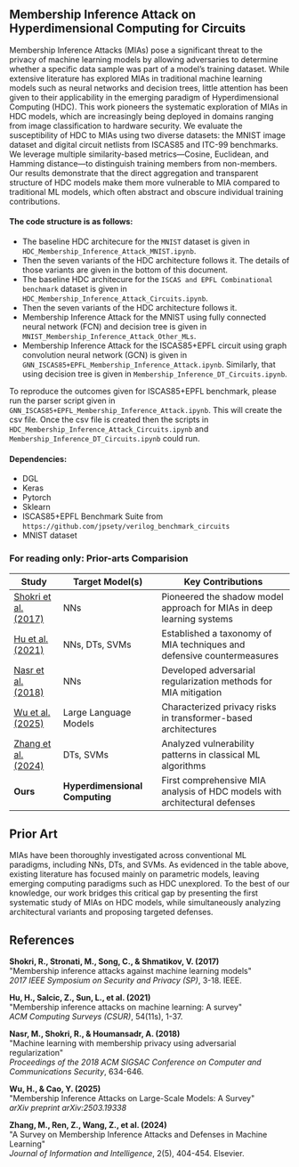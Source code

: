 ## Membership Inference Attack on Hyperdimensional Computing for Circuits

Membership Inference Attacks (MIAs) pose a significant threat to the privacy of machine learning models by allowing adversaries to determine whether a specific data sample was part of a model’s training dataset. While extensive literature has explored MIAs in traditional machine learning models such as neural networks and decision trees, little attention has been given to their applicability in the emerging paradigm of Hyperdimensional Computing (HDC). This work pioneers the systematic exploration of MIAs in HDC models, which are increasingly being deployed in domains ranging from image classification to hardware security. We evaluate the susceptibility of HDC to MIAs using two diverse datasets: the MNIST image dataset and digital circuit netlists from ISCAS85 and ITC-99 benchmarks. We leverage multiple similarity-based metrics—Cosine, Euclidean, and Hamming distance—to distinguish training members from non-members. Our results demonstrate that the direct aggregation and transparent structure of HDC models make them more vulnerable to MIA compared to traditional ML models, which often abstract and obscure individual training contributions. 

#### The code structure is as follows:
- The baseline HDC architecure for the `MNIST` dataset is given in `HDC_Membership_Inference_Attack_MNIST.ipynb`.
- Then the seven variants of the HDC architecture follows it. The details of those variants are given in the bottom of this document.
- The baseline HDC architecure for the `ISCAS and EPFL Combinational benchmark` dataset is given in `HDC_Membership_Inference_Attack_Circuits.ipynb`.
- Then the seven variants of the HDC architecture follows it.
- Membership Inference Attack for the MNIST using fully connected neural network (FCN) and decision tree is given in `MNIST_Membership_Inference_Attack_Other_MLs`.
- Membership Inference Attack for the ISCAS85+EPFL circuit using graph convolution neural network (GCN) is given in `GNN_ISCAS85+EPFL_Membership_Inference_Attack.ipynb`. Similarly, that using decision tree is given in `Membership_Inference_DT_Circuits.ipynb`. 

To reproduce the outcomes given for ISCAS85+EPFL benchmark, please run the parser script given in `GNN_ISCAS85+EPFL_Membership_Inference_Attack.ipynb`. This will create the csv file. Once the csv file is created then the scripts in `HDC_Membership_Inference_Attack_Circuits.ipynb` and `Membership_Inference_DT_Circuits.ipynb` could run. 

#### Dependencies:
- DGL
- Keras
- Pytorch
- Sklearn
- ISCAS85+EPFL Benchmark Suite from `https://github.com/jpsety/verilog_benchmark_circuits`
- MNIST dataset

### For reading only: Prior-arts Comparision

| Study | Target Model(s) | Key Contributions |
|-------|-----------------|-------------------|
| [Shokri et al. (2017)](#shokri2017membership) | NNs | Pioneered the shadow model approach for MIAs in deep learning systems |
| [Hu et al. (2021)](#hu2021membership) | NNs, DTs, SVMs | Established a taxonomy of MIA techniques and defensive countermeasures |
| [Nasr et al. (2018)](#nasr2018machine) | NNs | Developed adversarial regularization methods for MIA mitigation |
| [Wu et al. (2025)](#wu2025membership) | Large Language Models | Characterized privacy risks in transformer-based architectures |
| [Zhang et al. (2024)](#zhang2024survey) | DTs, SVMs | Analyzed vulnerability patterns in classical ML algorithms |
| **Ours** | **Hyperdimensional Computing** | First comprehensive MIA analysis of HDC models with architectural defenses |

## Prior Art

MIAs have been thoroughly investigated across conventional ML paradigms, including NNs, DTs, and SVMs. As evidenced in the table above, existing literature has focused mainly on parametric models, leaving emerging computing paradigms such as HDC unexplored. To the best of our knowledge, our work bridges this critical gap by presenting the first systematic study of MIAs on HDC models, while simultaneously analyzing architectural variants and proposing targeted defenses.

## References

<a id="shokri2017membership"></a>
**Shokri, R., Stronati, M., Song, C., & Shmatikov, V. (2017)**  
"Membership inference attacks against machine learning models"  
*2017 IEEE Symposium on Security and Privacy (SP)*, 3-18. IEEE.

<a id="hu2021membership"></a>
**Hu, H., Salcic, Z., Sun, L., et al. (2021)**  
"Membership inference attacks on machine learning: A survey"  
*ACM Computing Surveys (CSUR)*, 54(11s), 1-37.

<a id="nasr2018machine"></a>
**Nasr, M., Shokri, R., & Houmansadr, A. (2018)**  
"Machine learning with membership privacy using adversarial regularization"  
*Proceedings of the 2018 ACM SIGSAC Conference on Computer and Communications Security*, 634-646.

<a id="wu2025membership"></a>
**Wu, H., & Cao, Y. (2025)**  
"Membership Inference Attacks on Large-Scale Models: A Survey"  
*arXiv preprint arXiv:2503.19338*

<a id="zhang2024survey"></a>
**Zhang, M., Ren, Z., Wang, Z., et al. (2024)**  
"A Survey on Membership Inference Attacks and Defenses in Machine Learning"  
*Journal of Information and Intelligence*, 2(5), 404-454. Elsevier.



